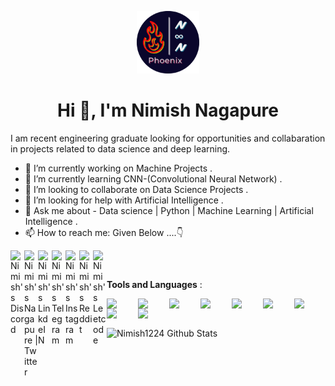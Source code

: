 <p align="center">
  <img src="https://github.com/Nimish1224/Nimish1224/blob/master/logo.png" alt="logo" width="100"/>
</p>

<h1 align="center">Hi 👋, I'm Nimish Nagapure</h1>


I am recent engineering graduate looking for opportunities and collabaration in projects related to data science and deep learning. 
<!--- **Nimish1224/Nimish1224** is a ✨ _special_ ✨ repository because its `README.md` (this file) appears on your GitHub profile. 
<img src="https://github.com/Nimish1224/Nimish1224/blob/master/NIM.png">
<!--- Here are some ideas to get you started: 
--->
- 🔭 I’m currently working on Machine Projects .
- 🌱 I’m currently learning CNN-(Convolutional Neural Network) . 
- 👯 I’m looking to collaborate on Data Science Projects . 
- 🤔 I’m looking for help with Artificial Intelligence .
- 💬 Ask me about - Data science | Python | Machine Learning | Artificial Intelligence .
- 📫 How to reach me: Given Below ....👇
<a href="https://discord.com/channels/@m">
  <img align="left" alt="Nimish's Discord" width="22px" src="https://cdn.jsdelivr.net/npm/simple-icons@v3/icons/discord.svg" />
</a>
<a href="https://twitter.com/home">
  <img align="left" alt="Nimish's Nagapure | Twitter" width="22px" src="https://cdn.jsdelivr.net/npm/simple-icons@v3/icons/twitter.svg" />
</a>
<a href="https://www.linkedin.com/in/nimish-nagapure-8b6792191/">
  <img align="left" alt="Nimish's LinkdeIN" width="22px" src="https://cdn.jsdelivr.net/npm/simple-icons@v3/icons/linkedin.svg" />
</a>
<a href="https://web.telegram.org/#/im">
  <img align="left" alt="Nimish's Telegram" width="22px" src="https://cdn.jsdelivr.net/npm/simple-icons@v3/icons/telegram.svg" />
</a>
<a href="https://www.instagram.com/nimish_n24/">
  <img align="left" alt="Nimish's Instagram" width="22px" src="https://cdn.jsdelivr.net/npm/simple-icons@v3/icons/instagram.svg" />
</a>
<a href="https://www.reddit.com/user/Cool_Boy_Nimish">
  <img align="left" alt="Nimish's Reddit" width="22px" src="https://cdn.jsdelivr.net/npm/simple-icons@v3/icons/reddit.svg" />
</a>
<a href="https://leetcode.com/nimish/">
  <img align="left" alt="Nimish's Leetcode" width="22px" src="https://cdn.jsdelivr.net/npm/simple-icons@v3/icons/leetcode.svg" />
</a>
<br />


##



**Tools and Languages** :

<img align="left" src="https://media.giphy.com/media/KzWMBa9V3z8jHJCEC7/giphy.gif" width="50">
<img align="left" src="https://i.giphy.com/media/IdyAQJVN2kVPNUrojM/200.webp" width="50">
<img align="left" src="https://media.giphy.com/media/jnDKffgCfGYOp6cMTK/giphy.gif" width="50">
<img align="left" src="https://media.giphy.com/media/VHrQpI7wyshyz1CwcL/giphy.gif" width="50">
<img align="left" src="https://media.giphy.com/media/XAxylRMCdpbEWUAvr8/giphy.gif" width="50">
<img align="left" src="https://media.giphy.com/media/fsEaZldNC8A1PJ3mwp/giphy.gif" width="50">
<img align="left" src="https://i.giphy.com/media/LMt9638dO8dftAjtco/200.webp" width="50">
<img align="left" src="https://i.giphy.com/media/KzJkzjggfGN5Py6nkT/200.webp" width="50"> 
<img align="left" src="https://media.giphy.com/media/kH1DBkPNyZPOk0BxrM/giphy.gif" width="85">
<br />


## 

<img align="left" alt="Nimish1224 Github Stats" src="https://github-readme-stats.vercel.app/api?username=Nimish1224&show_icons=true&hide_border=true&theme=radical" />

